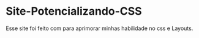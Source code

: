 # Site-Potencializando-CSS
Esse site foi feito com para aprimorar minhas habilidade no css e Layouts.
